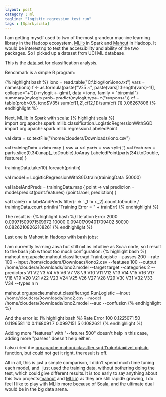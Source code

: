 ```yaml
---
layout: post
category : ml
tagline: "logistic regression test run"
tags : [Spark,scala]
---
```

I am getting myself used to two of the most grandeur machine learning library in the Hadoop ecosystem, [MLlib](http://spark.apache.org/mllib/) in Spark and [Mahout](https://mahout.apache.org/) in Hadoop. It would be interesting to test the accessibility and ability of the two packages. So I picked up a dataset from UCI ML database.

<!--more-->

This is the [data set](http://archive.ics.uci.edu/ml/machine-learning-databases/ionosphere/) for classification analysis.

Benchmark is a simple R program:

{% highlight bash %}
iono = read.table("C:\\blog\\ion\\iono.txt")
vars = names(iono)
f <- as.formula(paste("V35 ~", paste(vars[1:(length(vars)-1)], collapse="+")))
mylogit <- glm(f, data = iono, family = "binomial")
summary(mylogit)
prob=predict(mylogit,type=c("response"))
cf = table(prob>0.5, iono$V35)
sum(cf[1,2],cf[2,1])/sum(cf)
[1] 0.06267806
{% endhighlight %}

Next, MLlib in Spark with scala:
{% highlight scala %}  
import org.apache.spark.mllib.classification.LogisticRegressionWithSGD
import org.apache.spark.mllib.regression.LabeledPoint

val data = sc.textFile("/home/cloudera/Downloads/iono.csv")

val trainingData = data.map { row =>
  val parts = row.split(',')
  val features = parts.slice(0,34).map(_.toDouble).toArray
  LabeledPoint(parts(34).toDouble, features)
}

trainingData.take(10).foreach(println)

val model = LogisticRegressionWithSGD.train(trainingData, 50000)

val labelAndPreds = trainingData.map { point =>
  val prediction = model.predict(point.features)
  (point.label, prediction)
}

val trainErr = labelAndPreds.filter(r => r._1 != r._2).count.toDouble / trainingData.count
println("Training Error = " + trainErr)
{% endhighlight %}

The result is:
{% highlight bash %}
Iteration  Error
2000       0.09971509971509972
10000      0.09401709401709402
50000      0.08262108262108261
{% endhighlight %}

Last one is Mahout in Hadoop with bash jobs:

I am currently learning Java but still not as intuitive as Scala code, so I result to the bash job without too much configuration: 
{% highlight bash %}
mahout org.apache.mahout.classifier.sgd.TrainLogistic --passes 200 --rate 100 --input /home/cloudera/Downloads/iono2.csv --features 100 --output /home/cloudera/Downloads/iono2.model --target target --categories 2 --predictors V1 V2 V3 V4 V5 V6 V7 V8 V9 V10 V11 V12 V13 V14 V15 V16 V17 V18 V19 V20 V21 V22 V23 V24 V25 V26 V27 V28 V29 V30 V31 V32 V33 V34 --types n n

mahout org.apache.mahout.classifier.sgd.RunLogistic --input /home/cloudera/Downloads/iono2.csv --model /home/cloudera/Downloads/iono2.model --auc --confusion
{% endhighlight %}

And the error is:
{% highlight bash %}
Rate	 Error
100      0.1225071
50       0.1196581
10       0.1168091
7        0.0997151
5        0.1082621
{% endhighlight %}

Adding more "features" with "--fetures 500" doesn't help in this case, adding more "passes" doesn't help either.

I also tried the [org.apache.mahout.classifier.sgd.TrainAdaptiveLogistic](https://github.com/jackpay/mahout.sussex/blob/master/examples/src/main/java/org/apache/mahout/classifier/sgd/TrainAdaptiveLogistic.java) function, but could not get it right, the result is off.

All in all, this is just a simple comparison, I didn't spend much time tuning each model, and I just used the training data, without bothering doing the test, which could give different results. It is too early to say anything about this two projects([mahout](http://archive.apache.org/dist/mahout/) and [MLlib](https://issues.apache.org/jira/browse/SPARK/?selectedTab=com.atlassian.jira.jira-projects-plugin:summary-panel)) as they are still rapidly growing, I do feel I like to play with MLlib more because of Scala, and the ultimate dual would be in the big data arena.